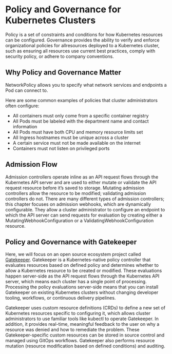 # Policy and Governance for Kubernetes Clusters

Policy is a set of constraints and conditions for how Kubernetes resources can be configured. Governance provides the ability to verify and enforce organizational policies for allresources deployed to a Kubernetes cluster, such as ensuring all resources use current best practices, comply with security policy, or adhere to company conventions.

## Why Policy and Governance Matter

NetworkPolicy allows you to specify what network services and endpoints a Pod can connect to. 

Here are some common examples of policies that cluster administrators often
configure:
- All containers must only come from a specific container registry
- All Pods must be labeled with the department name and contact information
- All Pods must have both CPU and memory resource limits set
- All Ingress hostnames must be unique across a cluster
- A certain service must not be made available on the internet
- Containers must not listen on privileged ports

## Admission Flow

Admission controllers operate inline as an API request flows through the Kubernetes API server and are used to either mutate or validate the API request resource
before it’s saved to storage. Mutating admission controllers allow the resource to be modified; validating admission controllers do not. There are many different types of admission controllers; this chapter focuses on admission webhooks, which are dynamically configurable. They allow a cluster administrator to configure an endpoint to which the API server can send requests for evaluation by creating either a MutatingWebhookConfiguration or a ValidatingWebhookConfiguration resource.

## Policy and Governance with Gatekeeper

Here, we will focus on an open source ecosystem project called [Gatekeeper](https://open-policy-agent.github.io/gatekeeper/website/docs/). Gatekeeper is a Kubernetes-native policy controller that evaluates resources based on defined policy and determines whether to allow a Kubernetes resource to be created or modified. These evaluations happen server-side as the API request flows through the Kubernetes API server, which means each cluster has a single point of processing. Processing the policy evaluations server-side means that you can install Gatekeeper on existing Kubernetes clusters without changing developer tooling, workflows, or continuous delivery pipelines.

Gatekeeper uses custom resource definitions (CRDs) to define a new set of Kubernetes resources specific to configuring it, which allows cluster administrators to use familiar tools like kubectl to operate Gatekeeper. In addition, it provides real-time, meaningful feedback to the user on why a resource was denied and how to remediate the problem. These Gatekeeper-specific custom resources can be stored in source control and managed using GitOps workflows. Gatekeeper also performs resource mutation (resource modification based on defined conditions) and auditing.